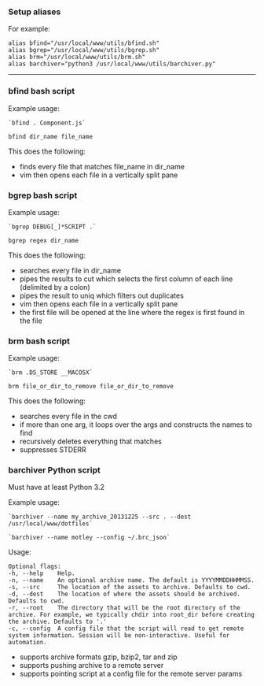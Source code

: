 ### Setup aliases
For example:

    alias bfind="/usr/local/www/utils/bfind.sh"
    alias bgrep="/usr/local/www/utils/bgrep.sh"
    alias brm="/usr/local/www/utils/brm.sh"
    alias barchiver="python3 /usr/local/www/utils/barchiver.py"

----------------------------------------------------------------------------------------

### bfind bash script
Example usage:

    `bfind . Component.js`

    bfind dir_name file_name

This does the following:

- finds every file that matches file_name in dir_name
- vim then opens each file in a vertically split pane


### bgrep bash script
Example usage:

    `bgrep DEBUG[_]*SCRIPT .`

    bgrep regex dir_name

This does the following:

- searches every file in dir_name
- pipes the results to cut which selects the first column of each line (delimited by a colon)
- pipes the result to uniq which filters out duplicates
- vim then opens each file in a vertically split pane
- the first file will be opened at the line where the regex is first found in the file

### brm bash script
Example usage:

    `brm .DS_STORE __MACOSX`

    brm file_or_dir_to_remove file_or_dir_to_remove 

This does the following:

- searches every file in the cwd
- if more than one arg, it loops over the args and constructs the names to find
- recursively deletes everything that matches
- suppresses STDERR

### barchiver Python script
Must have at least Python 3.2

Example usage:

    `barchiver --name my_archive_20131225 --src . --dest /usr/local/www/dotfiles`

    `barchiver --name motley --config ~/.brc_json`

Usage:

    Optional flags:
    -h, --help    Help.
    -n, --name    An optional archive name. The default is YYYYMMDDHHMMSS.
    -s, --src     The location of the assets to archive. Defaults to cwd.
    -d, --dest    The location of where the assets should be archived. Defaults to cwd.
    -r, --root    The directory that will be the root directory of the archive. For example, we typically chdir into root_dir before creating the archive. Defaults to '.'
    -c, --config  A config file that the script will read to get remote system information. Session will be non-interactive. Useful for automation.

- supports archive formats gzip, bzip2, tar and zip
- supports pushing archive to a remote server
- supports pointing script at a config file for the remote server params
